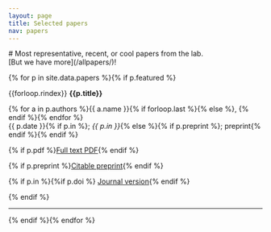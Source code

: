 ```yaml
---
layout: page
title: Selected papers
nav: papers
---
```


<div class="row" markdown="1">
# Most representative, recent, or cool papers from the lab.<br />[But we have more](/allpapers/)!
</div>

{% for p in site.data.papers %}{% if p.featured %}
<div class="row">

<div class="col-md-9">
<span class="badge">{{forloop.rindex}}</span> <b>{{p.title}}</b><p />
{% for a in p.authors %}<span class="author {{a.type}}">{{ a.name }}</span>{% if forloop.last %}{% else %}, {% endif %}{% endfor %}
<br />{{ p.date }}{% if p.in %}; <em>{{ p.in }}</em>{% else %}{% if p.preprint %}; preprint{% endif %}{% endif %}
</div>

<div class="col-md-3">
{% if p.pdf %}<a href="/pdf/{{p.pdf}}" title="{{p.title}}"><span class="label label-success">Full text PDF</span></a>{% endif %}

{% if p.preprint %}<a href="http://dx.doi.org/{{p.doi}}"><span class="label label-info">Citable preprint</span></a>{% endif %}

{% if p.in %}{%if p.doi %} <a href="http://dx.doi.org/{{p.doi}}"><span class="label label-warning">Journal version</span></a>{% endif %}<p />{% endif %}</div>
</div>
<hr/>
{% endif %}{% endfor %}
